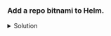 ### Add a repo bitnami to Helm.

<details><summary>Solution</summary>
  <p>

  ```bash
  helm repo add bitnami https://charts.bitnami.com/bitnami
  ```
  </p>
</details>